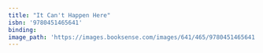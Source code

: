 ```yaml
---
title: "It Can't Happen Here"
isbn: '9780451465641'
binding:
image_path: 'https://images.booksense.com/images/641/465/9780451465641.jpg'
---
```



